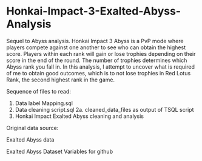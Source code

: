 # Honkai-Impact-3-Exalted-Abyss-Analysis
Sequel to Abyss analysis. Honkai Impact 3 Abyss is a PvP mode where players compete against one another to see who can obtain the highest score. Players within each rank will gain or lose trophies depending on their score in the end of the round. The number of trophies determines which Abyss rank you fall in. In this analysis, I attempt to uncover what is required of me to obtain good outcomes, which is to not lose trophies in Red Lotus Rank, the second highest rank in the game.

Sequence of files to read:
1. Data label Mapping.sql
2. Data cleaning script.sql
2a. cleaned_data_files as output of TSQL script
3. Honkai Impact Exalted Abyss cleaning and analysis

Original data source:

Exalted Abyss data

Exalted Abyss Dataset Variables for github
